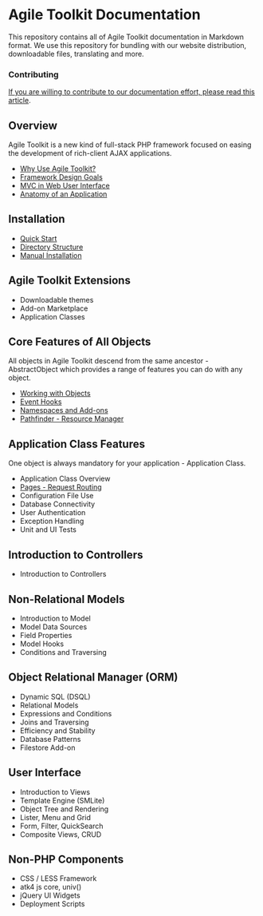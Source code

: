 Agile Toolkit Documentation
====

This repository contains all of Agile Toolkit documentation in Markdown format. We use this repository for bundling with our website distribution, downloadable files, translating and more. 

### Contributing
[If you are willing to contribute to our documentation effort, please read this article](contribute.md).

Overview
----
Agile Toolkit is a new kind of full-stack PHP framework focused on easing the development of rich-client AJAX applications.

 * [Why Use Agile Toolkit?](overview/why-use.md)
 * [Framework Design Goals](overview/design.md)
 * [MVC in Web User Interface](overview/mvc.md)
 * [Anatomy of an Application](overview/application.md)

Installation
----
 * [Quick Start](installation/quick-start.md)
 * [Directory Structure](installation/directory-structure.md)
 * [Manual Installation](installation/manual-installation.md)

Agile Toolkit Extensions
----
 * Downloadable themes
 * Add-on Marketplace
 * Application Classes
 
Core Features of All Objects
----
All objects in Agile Toolkit descend from the same ancestor - AbstractObject which provides a range of features you can do with any object.

 * [Working with Objects](core/working-with-objects.md)
 * [Event Hooks](application/hooks.md)
 * [Namespaces and Add-ons](core/namespaces.md)
 * [Pathfinder - Resource Manager](core/pathfinder.md)

Application Class Features
----
One object is always mandatory for your application - Application Class.

<!-- GEOFF, we have 2 links to application overview, here and above under Overview section -->

 * Application Class Overview
 * [Pages - Request Routing](application/routing.md)
 * Configuration File Use
 * Database Connectivity
 * User Authentication
 * Exception Handling
 * Unit and UI Tests

Introduction to Controllers
----
 * Introduction to Controllers

Non-Relational Models
----
 * Introduction to Model
 * Model Data Sources
 * Field Properties
 * Model Hooks
 * Conditions and Traversing
 
Object Relational Manager (ORM)
----
 * Dynamic SQL (DSQL)
 * Relational Models
 * Expressions and Conditions
 * Joins and Traversing
 * Efficiency and Stability
 * Database Patterns
 * Filestore Add-on
 
User Interface
----
 * Introduction to Views
 * Template Engine (SMLite)
 * Object Tree and Rendering
 * Lister, Menu and Grid
 * Form, Filter, QuickSearch
 * Composite Views, CRUD
 
Non-PHP Components
----
 * CSS / LESS Framework
 * atk4 js core, univ()
 * jQuery UI Widgets
 * Deployment Scripts



